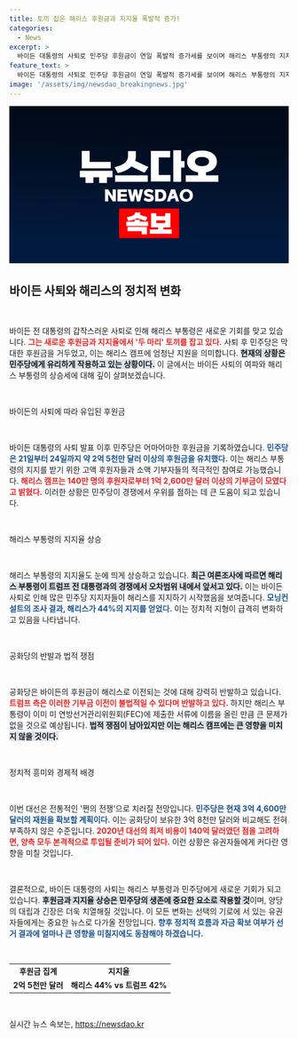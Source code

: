```yaml
---
title: 토끼 잡은 해리스 후원금과 지지율 폭발적 증가!
categories:
  - News
excerpt: >
  바이든 대통령의 사퇴로 민주당 후원금이 연일 폭발적 증가세를 보이며 해리스 부통령의 지지율도 상승 중! 공화당의 기세를 꺾은 민주당, 불법 논란에도 불구하고 자금 전쟁이 시작됐다.
feature_text: >
  바이든 대통령의 사퇴로 민주당 후원금이 연일 폭발적 증가세를 보이며 해리스 부통령의 지지율도 상승 중! 공화당의 기세를 꺾은 민주당, 불법 논란에도 불구하고 자금 전쟁이 시작됐다.
image: '/assets/img/newsdao_breakingnews.jpg'
---
```


<p><img src="/assets/img/newsdao_breakingnews.jpg" alt="flaretime 속보" /></p>

<h2 data-ke-size="size26">바이든 사퇴와 해리스의 정치적 변화</h2>

<p data-ke-size="size16">&nbsp;</p>

<p>바이든 전 대통령의 갑작스러운 사퇴로 인해 해리스 부통령은 새로운 기회를 맞고 있습니다. <b><span style="color: #ee2323;">그는 새로운 후원금과 지지율에서 '두 마리' 토끼를 잡고 있다.</span></b> 사퇴 후 민주당은 막대한 후원금을 거두었고, 이는 해리스 캠프에 엄청난 지원을 의미합니다. <b><span style="background-color: #21538527;">현재의 상황은 민주당에게 유리하게 작용하고 있는 상황이다.</span></b> 이 글에서는 바이든 사퇴의 여파와 해리스 부통령의 상승세에 대해 깊이 살펴보겠습니다.</p>

<p data-ke-size="size16">&nbsp;</p>

<p>바이든의 사퇴에 따라 유입된 후원금</p>

<p data-ke-size="size16">&nbsp;</p>

<p>바이든 대통령의 사퇴 발표 이후 민주당은 어마어마한 후원금을 기록하였습니다. <b><span style="color: #1a5490;">민주당은 21일부터 24일까지 약 2억 5천만 달러 이상의 후원금을 유치했다.</span></b> 이는 해리스 부통령의 지지를 받기 위한 고액 후원자들과 소액 기부자들의 적극적인 참여로 가능했습니다. <b><span style="color: #ee2323;">해리스 캠프는 140만 명의 후원자로부터 1억 2,600만 달러 이상의 기부금이 모였다고 밝혔다.</span></b> 이러한 상황은 민주당이 경쟁에서 우위를 점하는 데 큰 도움이 되고 있습니다.</p>

<p data-ke-size="size16">&nbsp;</p>

<p>해리스 부통령의 지지율 상승</p>

<p data-ke-size="size16">&nbsp;</p>

<p>해리스 부통령의 지지율도 눈에 띄게 상승하고 있습니다. <b><span style="background-color: #21538527;">최근 여론조사에 따르면 해리스 부통령이 트럼프 전 대통령과의 경쟁에서 오차범위 내에서 앞서고 있다.</span></b> 이는 바이든 사퇴로 인해 많은 민주당 지지자들이 해리스를 지지하기 시작했음을 보여줍니다. <b><span style="color: #1a5490;">모닝컨설트의 조사 결과, 해리스가 44%의 지지를 얻었다.</span></b> 이는 정치적 지형이 급격히 변화하고 있음을 나타냅니다.</p>

<p data-ke-size="size16">&nbsp;</p>

<p>공화당의 반발과 법적 쟁점</p>

<p data-ke-size="size16">&nbsp;</p>

<p>공화당은 바이든의 후원금이 해리스로 이전되는 것에 대해 강력히 반발하고 있습니다. <b><span style="color: #ee2323;">트럼프 측은 이러한 기부금 이전이 불법적일 수 있다며 반발하고 있다.</span></b> 하지만 해리스 부통령이 이미 미 연방선거관리위원회(FEC)에 제출한 서류에 이름을 올린 만큼 큰 문제가 없을 것으로 예상됩니다. <b><span style="background-color: #21538527;">법적 쟁점이 남아있지만 이는 해리스 캠프에는 큰 영향을 미치지 않을 것이다.</span></b></p>

<p data-ke-size="size16">&nbsp;</p>

<p>정치적 흥미와 경제적 배경</p>

<p data-ke-size="size16">&nbsp;</p>

<p>이번 대선은 전통적인 '쩐의 전쟁'으로 치러질 전망입니다. <b><span style="color: #1a5490;">민주당은 현재 3억 4,600만 달러의 재원을 확보할 계획이다.</span></b> 이는 공화당이 보유한 3억 8천만 달러와 비교해도 전혀 부족하지 않은 수준입니다. <b><span style="color: #ee2323;">2020년 대선의 최저 비용이 140억 달러였던 점을 고려하면, 양측 모두 본격적으로 투입될 준비가 되어 있다.</span></b> 이런 상황은 유권자들에게 커다란 영향을 미칠 것입니다.</p>

<p data-ke-size="size16">&nbsp;</p>

<p>결론적으로, 바이든 대통령의 사퇴는 해리스 부통령과 민주당에게 새로운 기회가 되고 있습니다. <b><span style="background-color: #21538527;">후원금과 지지율 상승은 민주당의 생존에 중요한 요소로 작용할 것</span></b>이며, 양당의 대립과 긴장은 더욱 치열해질 것입니다. 이 모든 변화는 선택의 기로에 서 있는 유권자들에게는 중요한 뉴스로 다가올 전망입니다. <b><span style="color: #1a5490;">향후 정치적 흐름과 자금 확보 여부가 선거 결과에 얼마나 큰 영향을 미칠지에도 동참해야 하겠습니다.</span></b></p>

<p data-ke-size="size16">&nbsp;</p>

<table style="width: 100%; border-collapse: collapse;">
  <tbody>
    <tr style="height: 17px;">
      <td style="text-align: center; height: 17px;"><b>후원금 집계</b></td>
      <td style="text-align: center; height: 17px;"><b>지지율</b></td>
    </tr>
    <tr style="height: 17px;">
      <td style="text-align: center; height: 17px;"><b>2억 5천만 달러</b></td>
      <td style="text-align: center; height: 17px;"><b>해리스 44% vs 트럼프 42%</b></td>
    </tr>
  </tbody>
</table>

<p data-ke-size="size16">&nbsp;</p>
실시간 뉴스 속보는, <a href="https://newsdao.kr" rel="dofollow">https://newsdao.kr</a>


